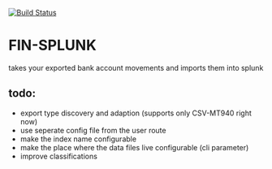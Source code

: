[![Build Status](https://travis-ci.org/seriousManual/fin-splunk.png)](https://travis-ci.org/seriousManual/fin-splunk)

# FIN-SPLUNK

takes your exported bank account movements and imports them into splunk

## todo:

* export type discovery and adaption (supports only CSV-MT940 right now)
* use seperate config file from the user route
* make the index name configurable
* make the place where the data files live configurable (cli parameter)
* improve classifications

